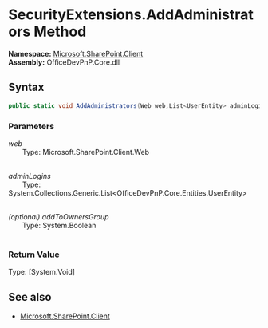 # SecurityExtensions.AddAdministrators Method  
**Namespace:** [Microsoft.SharePoint.Client](Microsoft.SharePoint.Client.md)  
**Assembly:** OfficeDevPnP.Core.dll  
## Syntax
```C#
public static void AddAdministrators(Web web,List<UserEntity> adminLogins,Boolean addToOwnersGroup)
```
### Parameters
*web*  
&emsp;&emsp;Type: Microsoft.SharePoint.Client.Web  
&emsp;&emsp;  
  
*adminLogins*  
&emsp;&emsp;Type: System.Collections.Generic.List<OfficeDevPnP.Core.Entities.UserEntity>  
&emsp;&emsp;  
  
*(optional) addToOwnersGroup*  
&emsp;&emsp;Type: System.Boolean  
&emsp;&emsp;  
  
### Return Value
Type: [System.Void]  

## See also
- [Microsoft.SharePoint.Client](Microsoft.SharePoint.Client.md)
